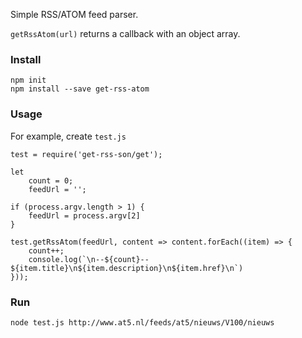 Simple RSS/ATOM feed parser.

`getRssAtom(url)` returns a callback with an object array.

### Install

```
npm init
npm install --save get-rss-atom
```

### Usage

For example, create `test.js`

```
test = require('get-rss-son/get');

let
    count = 0;
    feedUrl = '';

if (process.argv.length > 1) {
    feedUrl = process.argv[2]
}

test.getRssAtom(feedUrl, content => content.forEach((item) => {
    count++;
    console.log(`\n--${count}-- ${item.title}\n${item.description}\n${item.href}\n`)
}));
```

### Run

```
node test.js http://www.at5.nl/feeds/at5/nieuws/V100/nieuws
```
